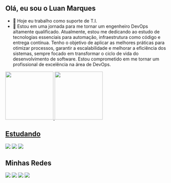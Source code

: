 ## Olá, eu sou o Luan Marques

- 🔭 Hoje eu trabalho como suporte de T.I.
- 🌱 Estou em uma jornada para me tornar um engenheiro DevOps altamente qualificado. Atualmente, estou me dedicando ao estudo de tecnologias essenciais para automação, infraestrutura como código e entrega contínua. Tenho o objetivo de aplicar as melhores práticas para otimizar processos, garantir a escalabilidade e melhorar a eficiência dos sistemas, sempre focado em transformar o ciclo de vida do desenvolvimento de software. Estou comprometido em me tornar um profissional de excelência na área de DevOps.

<div>
  <a href="https://github.com/Luan-Marques-DevOps">
  <img height="150em" src="https://github-readme-stats.vercel.app/api?username=Luan-Marques-DevOps&show_icons=true&theme=tokyonight&include_all_commits=true&count_private=true"/>
  <img height="150em" src="https://github-readme-stats.vercel.app/api/top-langs/?username=Luan-Marques-DevOps&layout=compact&langs_count=16&theme=tokyonight"/>
</div>

## Estudando

<div>
  <a href="https://www.python.org/" target="_blank"><img src="https://img.shields.io/badge/-Python-%233B8E5D?style=for-the-badge&logo=python&logoColor=white" target="_blank"></a>
  <a href="https://www.linux.org/" target="_blank"><img src="https://img.shields.io/badge/-Linux-%23FCC624?style=for-the-badge&logo=linux&logoColor=black" target="_blank"></a>
  <a href="https://www.udemy.com/course/fundamentos-de-redes-para-devops/" target="_blank"><img src="https://img.shields.io/badge/-Redes-%2300B9F1?style=for-the-badge&logo=wifi&logoColor=white" target="_blank"></a>
</div>

## Minhas Redes

<div>
  <a href="https://instagram.com/luan_marques_dev" target="_blank"><img src="https://img.shields.io/badge/-Instagram-%23E4405F?style=for-the-badge&logo=instagram&logoColor=white" target="_blank"></a>
  <a href="mailto:luanmarquesdevops22@gmail.com"><img src="https://img.shields.io/badge/-Gmail-%23333?style=for-the-badge&logo=gmail&logoColor=white" target="_blank"></a>
  <a href="https://www.linkedin.com/in/luan-marques-pereira-125852205" target="_blank"><img src="https://img.shields.io/badge/-LinkedIn-%230077B5?style=for-the-badge&logo=linkedin&logoColor=white" target="_blank"></a> 
  <a href="https://app.rocketseat.com.br/me/luan-marques-dev" target="_blank"><img src="https://img.shields.io/badge/-Rocketseat-%2304D361?style=for-the-badge&logo=rocketseat&logoColor=white" target="_blank"></a>
</div>
